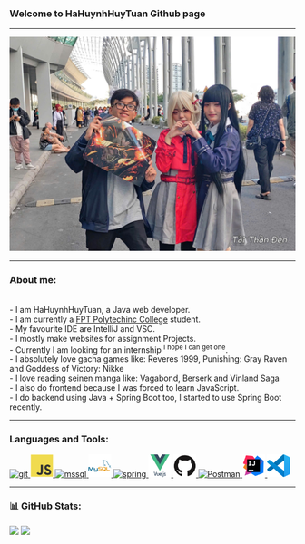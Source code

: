 ### Welcome to HaHuynhHuyTuan Github page
<hr />
 <img src="https://github.com/HaHuynhHuyTuan/HaHuynhHuyTuan/blob/main/cosplay.jpg" /> 
<hr />
<h3 align="left">About me:</h3> <br />
    - I am HaHuynhHuyTuan, a Java web developer. <br />
    - I am currently a <a href="https://caodang.fpt.edu.vn/">FPT Polytechinc College</a> student. <br /> 
    - My favourite IDE are IntelliJ and VSC. <br />
    - I mostly make websites for assignment Projects. <br />
    - Currently I am looking for an internship <sup>I hope I can get one</sup>.<br />
    - I absolutely love gacha games like: Reveres 1999, Punishing: Gray Raven and Goddess of Victory: Nikke<br/>
    - I love reading seinen manga like: Vagabond, Berserk and Vinland Saga <br/>
    - I also do frontend because I was forced to learn JavaScript. <br />
    - I do backend using Java + Spring Boot too, I started to use Spring Boot recently. <br />

<hr />
<h3 align="left">Languages and Tools:</h3>
<p align="left"> <a href="https://git-scm.com/" target="_blank" rel="noreferrer"> <img src="https://www.vectorlogo.zone/logos/git-scm/git-scm-icon.svg" alt="git" width="40" height="40"/> </a> <a href="https://developer.mozilla.org/en-US/docs/Web/JavaScript" target="_blank" rel="noreferrer"> <img src="https://raw.githubusercontent.com/devicons/devicon/master/icons/javascript/javascript-original.svg" alt="javascript" width="40" height="40"/> </a>  <a href="https://www.microsoft.com/en-us/sql-server" target="_blank" rel="noreferrer"> <img src="https://www.svgrepo.com/show/303229/microsoft-sql-server-logo.svg" alt="mssql" width="40" height="40"/> </a> <a href="https://www.mysql.com/" target="_blank" rel="noreferrer"> <img src="https://raw.githubusercontent.com/devicons/devicon/master/icons/mysql/mysql-original-wordmark.svg" alt="mysql" width="40" height="40"/> </a> <a href="https://spring.io/" target="_blank" rel="noreferrer"> <img src="https://www.vectorlogo.zone/logos/springio/springio-icon.svg" alt="spring" width="40" height="40"/> </a> <a href="https://vuejs.org/" target="_blank" rel="noreferrer"> <img src="https://raw.githubusercontent.com/devicons/devicon/master/icons/vuejs/vuejs-original-wordmark.svg" alt="vuejs" width="40" height="40"/> </a>

<a href="https://github.com/" target="_blank" rel="noreferrer">
  <img src="https://raw.githubusercontent.com/devicons/devicon/master/icons/github/github-original.svg" alt="GitHub" width="40" height="40"/>
</a>

<a href="https://www.postman.com/" target="_blank" rel="noreferrer">
  <img src="https://www.vectorlogo.zone/logos/getpostman/getpostman-icon.svg" alt="Postman" width="40" height="40"/>
</a>

<a href="https://www.jetbrains.com/idea/" target="_blank" rel="noreferrer">
  <img src="https://raw.githubusercontent.com/devicons/devicon/master/icons/intellij/intellij-original.svg" alt="IntelliJ IDEA" width="40" height="40"/>
</a>

<a href="https://code.visualstudio.com/" target="_blank" rel="noreferrer">
  <img src="https://raw.githubusercontent.com/devicons/devicon/master/icons/vscode/vscode-original.svg" alt="Visual Studio Code" width="40" height="40"/>
</a>
</p>
<hr />
<h3 align="left">📊 GitHub Stats:</h3>


<img align="center" src="https://github-readme-stats.vercel.app/api/top-langs/?username=HaHuynhHuyTuan&theme=dracula&show_icons=true&hide_border=true&layout=compact&card_width=500"/>
<img align="center" src="https://github-readme-stats.vercel.app/api?username=HaHuynhHuyTuan&theme=dracula&show_icons=true&hide_border=true&count_private=true&card_width=500"/>






<!-- Proudly created with GPRM ( https://gprm.itsvg.in ) -->
